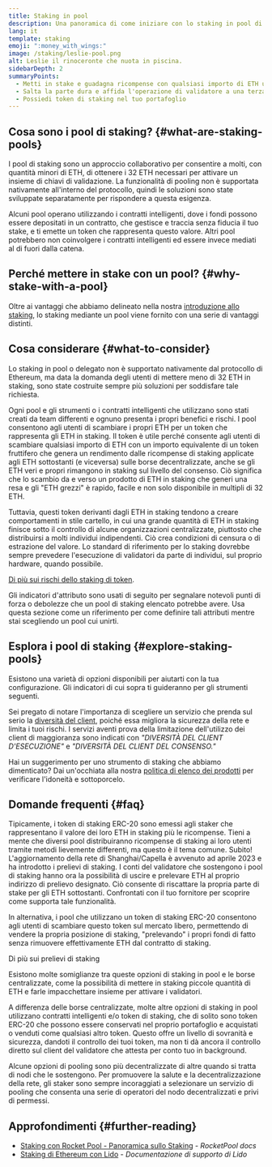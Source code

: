 ```yaml
---
title: Staking in pool
description: Una panoramica di come iniziare con lo staking in pool di ETH
lang: it
template: staking
emoji: ":money_with_wings:"
image: /staking/leslie-pool.png
alt: Leslie il rinoceronte che nuota in piscina.
sidebarDepth: 2
summaryPoints:
  - Metti in stake e guadagna ricompense con qualsiasi importo di ETH unendo le forze con gli altri
  - Salta la parte dura e affida l'operazione di validatore a una terza parte
  - Possiedi token di staking nel tuo portafoglio
---
```


## Cosa sono i pool di staking? {#what-are-staking-pools}

I pool di staking sono un approccio collaborativo per consentire a molti, con quantità minori di ETH, di ottenere i 32 ETH necessari per attivare un insieme di chiavi di validazione. La funzionalità di pooling non è supportata nativamente all'interno del protocollo, quindi le soluzioni sono state sviluppate separatamente per rispondere a questa esigenza.

Alcuni pool operano utilizzando i contratti intelligenti, dove i fondi possono essere depositati in un contratto, che gestisce e traccia senza fiducia il tuo stake, e ti emette un token che rappresenta questo valore. Altri pool potrebbero non coinvolgere i contratti intelligenti ed essere invece mediati al di fuori dalla catena.

## Perché mettere in stake con un pool? {#why-stake-with-a-pool}

Oltre ai vantaggi che abbiamo delineato nella nostra [introduzione allo staking](/staking/), lo staking mediante un pool viene fornito con una serie di vantaggi distinti.

<CardGrid>
  <Card title="Bassa barriera all’ingresso" emoji="🐟" description="Not a whale? No problem. Most staking pools let you stake virtually any amount of ETH by joining forces with other stakers, unlike staking solo which requires 32 ETH." />
  <Card title="Inizia oggi" emoji=":stopwatch:" description="Staking with a pool is as easy as a token swap. No need to worry about hardware setup and node maintenance. Pools allow you to deposit your ETH which enables node operators to run validators. Rewards are then distributed to contributors minus a fee for node operations." />
  <Card title="token di staking" emoji=":droplet:" description="Many staking pools provide a token that represents a claim on your staked ETH and the rewards it generates. This allows you to make use of your staked ETH, e.g. as collateral in DeFi applications." />
</CardGrid>

<StakingComparison page="pools" />

## Cosa considerare {#what-to-consider}

Lo staking in pool o delegato non è supportato nativamente dal protocollo di Ethereum, ma data la domanda degli utenti di mettere meno di 32 ETH in staking, sono state costruite sempre più soluzioni per soddisfare tale richiesta.

Ogni pool e gli strumenti o i contratti intelligenti che utilizzano sono stati creati da team differenti e ognuno presenta i propri benefici e rischi. I pool consentono agli utenti di scambiare i propri ETH per un token che rappresenta gli ETH in staking. Il token è utile perché consente agli utenti di scambiare qualsiasi importo di ETH con un importo equivalente di un token fruttifero che genera un rendimento dalle ricompense di staking applicate agli ETH sottostanti (e viceversa) sulle borse decentralizzate, anche se gli ETH veri e propri rimangono in staking sul livello del consenso. Ciò significa che lo scambio da e verso un prodotto di ETH in staking che generi una resa e gli "ETH grezzi" è rapido, facile e non solo disponibile in multipli di 32 ETH.

Tuttavia, questi token derivanti dagli ETH in staking tendono a creare comportamenti in stile cartello, in cui una grande quantità di ETH in staking finisce sotto il controllo di alcune organizzazioni centralizzate, piuttosto che distribuirsi a molti individui indipendenti. Ciò crea condizioni di censura o di estrazione del valore. Lo standard di riferimento per lo staking dovrebbe sempre prevedere l'esecuzione di validatori da parte di individui, sul proprio hardware, quando possibile.

[Di più sui rischi dello staking di token](https://notes.ethereum.org/@djrtwo/risks-of-lsd).

Gli indicatori d'attributo sono usati di seguito per segnalare notevoli punti di forza o debolezze che un pool di staking elencato potrebbe avere. Usa questa sezione come un riferimento per come definire tali attributi mentre stai scegliendo un pool cui unirti.

<StakingConsiderations page="pools" />

## Esplora i pool di staking {#explore-staking-pools}

Esistono una varietà di opzioni disponibili per aiutarti con la tua configurazione. Gli indicatori di cui sopra ti guideranno per gli strumenti seguenti.

<ProductDisclaimer />

<StakingProductsCardGrid category="pools" />

Sei pregato di notare l'importanza di scegliere un servizio che prenda sul serio la [diversità del client](/developers/docs/nodes-and-clients/client-diversity/), poiché essa migliora la sicurezza della rete e limita i tuoi rischi. I servizi aventi prova della limitazione dell'utilizzo dei client di maggioranza sono indicati con <em style="text-transform: uppercase;">"diversità del client d'esecuzione"</em> e <em style="text-transform: uppercase;">"diversità del client del consenso."</em>

Hai un suggerimento per uno strumento di staking che abbiamo dimenticato? Dai un'occhiata alla nostra [politica di elenco dei prodotti](/contributing/adding-staking-products/) per verificare l'idoneità e sottoporcelo.

## Domande frequenti {#faq}

<ExpandableCard title="Come ottengo ricompense?">
Tipicamente, i token di staking ERC-20 sono emessi agli staker che rappresentano il valore dei loro ETH in staking più le ricompense. Tieni a mente che diversi pool distribuiranno ricompense di staking ai loro utenti tramite metodi lievemente differenti, ma questo è il tema comune.
</ExpandableCard>

<ExpandableCard title="Quando posso prelevare il mio stake?">
Subito! L'aggiornamento della rete di Shanghai/Capella è avvenuto ad aprile 2023 e ha introdotto i prelievi di staking. I conti del validatore che sostengono i pool di staking hanno ora la possibilità di uscire e prelevare ETH al proprio indirizzo di prelievo designato. Ciò consente di riscattare la propria parte di stake per gli ETH sottostanti. Confrontati con il tuo fornitore per scoprire come supporta tale funzionalità.

In alternativa, i pool che utilizzano un token di staking ERC-20 consentono agli utenti di scambiare questo token sul mercato libero, permettendo di vendere la propria posizione di staking, "prelevando" i propri fondi di fatto senza rimuovere effettivamente ETH dal contratto di staking.

<ButtonLink to="/staking/withdrawals/">Di più sui prelievi di staking</ButtonLink>
</ExpandableCard>

<ExpandableCard title="È diverso dallo staking con la mia borsa?">
Esistono molte somiglianze tra queste opzioni di staking in pool e le borse centralizzate, come la possibilità di mettere in staking piccole quantità di ETH e farle impacchettare insieme per attivare i validatori.

A differenza delle borse centralizzate, molte altre opzioni di staking in pool utilizzano contratti intelligenti e/o token di staking, che di solito sono token ERC-20 che possono essere conservati nel proprio portafoglio e acquistati o venduti come qualsiasi altro token. Questo offre un livello di sovranità e sicurezza, dandoti il controllo dei tuoi token, ma non ti dà ancora il controllo diretto sul client del validatore che attesta per conto tuo in background.

Alcune opzioni di pooling sono più decentralizzate di altre quando si tratta di nodi che le sostengono. Per promuovere la salute e la decentralizzazione della rete, gli staker sono sempre incoraggiati a selezionare un servizio di pooling che consenta una serie di operatori del nodo decentralizzati e privi di permessi.
</ExpandableCard>

## Approfondimenti {#further-reading}

- [Staking con Rocket Pool - Panoramica sullo Staking](https://docs.rocketpool.net/guides/staking/overview.html) - _RocketPool docs_
- [Staking di Ethereum con Lido](https://help.lido.fi/en/collections/2947324-staking-ethereum-with-lido) - _Documentazione di supporto di Lido_

